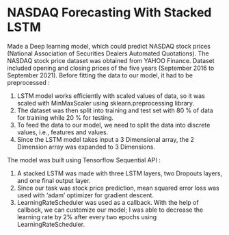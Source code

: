 # NASDAQ Forecasting With Stacked LSTM
Made a Deep learning model, which could predict NASDAQ stock prices (National Association of Securities Dealers Automated Quotations).
The NASDAQ stock price dataset was obtained from YAHOO Finance. Dataset included opening and closing prices of the five years (September 2016 to September 2021).
Before fitting the data to our model, it had to be preprocessed :
1) LSTM model works efficiently with scaled values of data, so it was scaled with MinMaxScaler using sklearn.preprocessing library.
2) The dataset was then split into training and test set with 80 % of data for training while 20 % for testing.
3) To feed the data to our model, we need to split the data into discrete values, i.e., features and values.
4) Since the LSTM model takes input a 3 Dimensional array, the 2 Dimension array was expanded to 3 Dimensions.

The model was built using Tensorflow Sequential API :
1) A stacked LSTM was made with three LSTM layers, two Dropouts layers, and one final output layer.
2) Since our task was stock price prediction, mean squared error loss was used with ‘adam’ optimizer for gradient descent.
3) LearningRateScheduler was used as a callback. With the help of callback, we can customize our model; I was able to decrease the learning rate by 2% after every two epochs using LearningRateScheduler.
